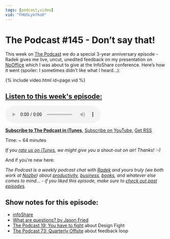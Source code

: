 ```yaml
---
tags: [podcast,video]
vid: "FHU5Lykfho0"
---
```


# The Podcast #145 - Don’t say that!

This week on [The Podcast][p] we do a special 3-year anniversary episode - Radek gives me live, uncut, unedited feedback on my presentation on [NoOffice](https://nooffice.org) which I was about to give at the InfoShare conference. Here’s how it went (spoiler: I sometimes didn’t like what I heard...):

{% include video.html id=page.vid %}

<!--More-->

## [Listen to this week's episode:][e]

<audio controls>
<source src="https://files.nozbe.com/podcast/145.mp3" type="audio/mpeg">
</audio>

**[Subscribe to The Podcast in iTunes][i]**, [Subscribe on YouTube][y], [Get RSS][rss]

Time: ~ 64 minutes

*If you [rate us on iTunes][i], we might give you a shout-out on air! Thanks! :-)*

And if you're new here:

*The Podcast is a weekly podcast chat with [Radek][r] and yours truly (we both work at [Nozbe][n]) about [productivity](/tag/productivity), [business](/tag/business), [books](/tag/books), and whatever else comes to mind… - if you liked this episode, make sure to [check out past episodes](/tag/podcast).*

## Show notes for this episode:

  * [infoShare](http://infoshare.pl/)
  * [What are questions? by Jason Fried](https://signalvnoise.com/posts/3225-what-are-questions)
  * [The Podcast 19: You have to fight](http://thepodcast.fm/episodes/19) about Design Fight
  * [The Podcast 73: Quarterly Offsite](http://thepodcast.fm/episodes/73) about feedback loop

[y]: https://michael.gratis/thepodcastyt
[rss]: http://thepodcast.fm/episodes?format=RSS
[e]: http://thepodcast.fm/episodes/145

[p]: https://michael.gratis/thepodcastfm
[n]: https://michael.gratis/nozbe
[r]: https://michael.gratis/radex
[i]: https://michael.gratis/thepodcast
[o]: https://michael.gratis/ipadonly


